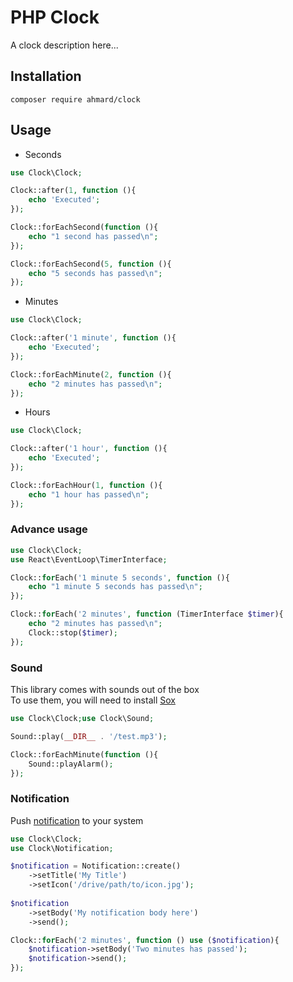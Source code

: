 # PHP Clock
A clock description here...

## Installation
```
composer require ahmard/clock
```

## Usage
- Seconds
```php
use Clock\Clock;

Clock::after(1, function (){
    echo 'Executed';
});

Clock::forEachSecond(function (){
    echo "1 second has passed\n";   
});

Clock::forEachSecond(5, function (){
    echo "5 seconds has passed\n";   
});
```
- Minutes
```php
use Clock\Clock;

Clock::after('1 minute', function (){
    echo 'Executed';
});

Clock::forEachMinute(2, function (){
    echo "2 minutes has passed\n";   
});
```
- Hours
```php
use Clock\Clock;

Clock::after('1 hour', function (){
    echo 'Executed';
});

Clock::forEachHour(1, function (){
    echo "1 hour has passed\n";   
});
```

### Advance usage

```php
use Clock\Clock;
use React\EventLoop\TimerInterface;

Clock::forEach('1 minute 5 seconds', function (){
    echo "1 minute 5 seconds has passed\n";   
});

Clock::forEach('2 minutes', function (TimerInterface $timer){
    echo "2 minutes has passed\n";   
    Clock::stop($timer);
});
```

### Sound
This library comes with sounds out of the box<br/>
To use them, you will need to install [Sox](http://sox.sourceforge.net/)

```php
use Clock\Clock;use Clock\Sound;

Sound::play(__DIR__ . '/test.mp3');

Clock::forEachMinute(function (){
    Sound::playAlarm();
});
```

### Notification
Push [notification](https://github.com/jolicode/JoliNotif) to your system

```php
use Clock\Clock;
use Clock\Notification;

$notification = Notification::create()
    ->setTitle('My Title')
    ->setIcon('/drive/path/to/icon.jpg');
    
$notification
    ->setBody('My notification body here')
    ->send();

Clock::forEach('2 minutes', function () use ($notification){
    $notification->setBody('Two minutes has passed');
    $notification->send();
});

```